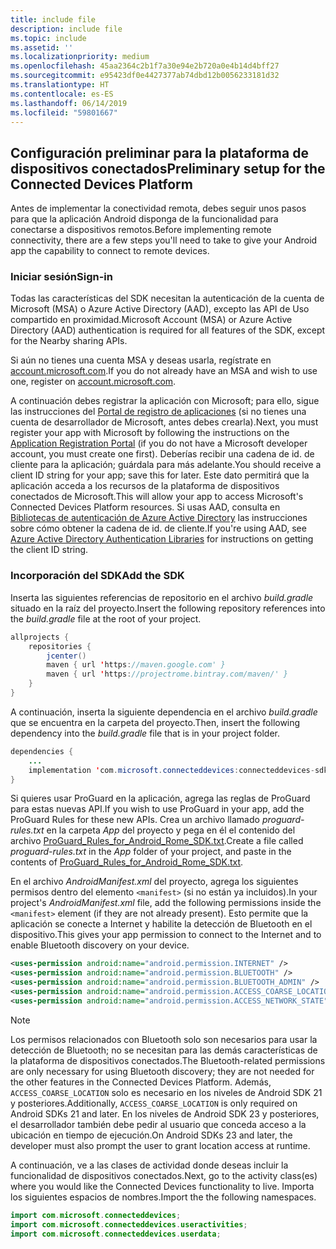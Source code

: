 ```yaml
---
title: include file
description: include file
ms.topic: include
ms.assetid: ''
ms.localizationpriority: medium
ms.openlocfilehash: 45aa2364c2b1f7a30e94e2b720a0e4b14d4bff27
ms.sourcegitcommit: e95423df0e4427377ab74dbd12b0056233181d32
ms.translationtype: HT
ms.contentlocale: es-ES
ms.lasthandoff: 06/14/2019
ms.locfileid: "59801667"
---
```

## <a name="preliminary-setup-for-the-connected-devices-platform"></a><span data-ttu-id="21584-103">Configuración preliminar para la plataforma de dispositivos conectados</span><span class="sxs-lookup"><span data-stu-id="21584-103">Preliminary setup for the Connected Devices Platform</span></span>

<span data-ttu-id="21584-104">Antes de implementar la conectividad remota, debes seguir unos pasos para que la aplicación Android disponga de la funcionalidad para conectarse a dispositivos remotos.</span><span class="sxs-lookup"><span data-stu-id="21584-104">Before implementing remote connectivity, there are a few steps you'll need to take to give your Android app the capability to connect to remote devices.</span></span>

### <a name="sign-in"></a><span data-ttu-id="21584-105">Iniciar sesión</span><span class="sxs-lookup"><span data-stu-id="21584-105">Sign-in</span></span>

<span data-ttu-id="21584-106">Todas las características del SDK necesitan la autenticación de la cuenta de Microsoft (MSA) o Azure Active Directory (AAD), excepto las API de Uso compartido en proximidad.</span><span class="sxs-lookup"><span data-stu-id="21584-106">Microsoft Account (MSA) or Azure Active Directory (AAD) authentication is required for all features of the SDK, except for the Nearby sharing APIs.</span></span> 

<span data-ttu-id="21584-107">Si aún no tienes una cuenta MSA y deseas usarla, regístrate en [account.microsoft.com](https://account.microsoft.com/account).</span><span class="sxs-lookup"><span data-stu-id="21584-107">If you do not already have an MSA and wish to use one, register on [account.microsoft.com](https://account.microsoft.com/account).</span></span>

<span data-ttu-id="21584-108">A continuación debes registrar la aplicación con Microsoft; para ello, sigue las instrucciones del [Portal de registro de aplicaciones](https://apps.dev.microsoft.com/) (si no tienes una cuenta de desarrollador de Microsoft, antes debes crearla).</span><span class="sxs-lookup"><span data-stu-id="21584-108">Next, you must register your app with Microsoft by following the instructions on the [Application Registration Portal](https://apps.dev.microsoft.com/) (if you do not have a Microsoft developer account, you must create one first).</span></span> <span data-ttu-id="21584-109">Deberías recibir una cadena de id. de cliente para la aplicación; guárdala para más adelante.</span><span class="sxs-lookup"><span data-stu-id="21584-109">You should receive a client ID string for your app; save this for later.</span></span> <span data-ttu-id="21584-110">Este dato permitirá que la aplicación acceda a los recursos de la plataforma de dispositivos conectados de Microsoft.</span><span class="sxs-lookup"><span data-stu-id="21584-110">This will allow your app to access Microsoft's Connected Devices Platform resources.</span></span> <span data-ttu-id="21584-111">Si usas AAD, consulta en [Bibliotecas de autenticación de Azure Active Directory](https://docs.microsoft.com/azure/active-directory/develop/active-directory-authentication-libraries) las instrucciones sobre cómo obtener la cadena de id. de cliente.</span><span class="sxs-lookup"><span data-stu-id="21584-111">If you're using AAD, see [Azure Active Directory Authentication Libraries](https://docs.microsoft.com/azure/active-directory/develop/active-directory-authentication-libraries) for instructions on getting the client ID string.</span></span>

### <a name="add-the-sdk"></a><span data-ttu-id="21584-112">Incorporación del SDK</span><span class="sxs-lookup"><span data-stu-id="21584-112">Add the SDK</span></span>

<span data-ttu-id="21584-113">Inserta las siguientes referencias de repositorio en el archivo *build.gradle* situado en la raíz del proyecto.</span><span class="sxs-lookup"><span data-stu-id="21584-113">Insert the following repository references into the *build.gradle* file at the root of your project.</span></span>

```Java
allprojects {
    repositories {
        jcenter()
        maven { url 'https://maven.google.com' }
        maven { url 'https://projectrome.bintray.com/maven/' }
    }
}
```
<span data-ttu-id="21584-114">A continuación, inserta la siguiente dependencia en el archivo _build.gradle_ que se encuentra en la carpeta del proyecto.</span><span class="sxs-lookup"><span data-stu-id="21584-114">Then, insert the following dependency into the _build.gradle_ file that is in your project folder.</span></span>

```Java
dependencies { 
    ...
    implementation 'com.microsoft.connecteddevices:connecteddevices-sdk:0.11.0'
}
```

<span data-ttu-id="21584-115">Si quieres usar ProGuard en la aplicación, agrega las reglas de ProGuard para estas nuevas API.</span><span class="sxs-lookup"><span data-stu-id="21584-115">If you wish to use ProGuard in your app, add the ProGuard Rules for these new APIs.</span></span> <span data-ttu-id="21584-116">Crea un archivo llamado *proguard-rules.txt* en la carpeta *App* del proyecto y pega en él el contenido del archivo [ProGuard_Rules_for_Android_Rome_SDK.txt](https://github.com/Microsoft/project-rome/blob/master/Android/ProGuard_Rules_for_Android_Rome_SDK.txt).</span><span class="sxs-lookup"><span data-stu-id="21584-116">Create a file called *proguard-rules.txt* in the *App* folder of your project, and paste in the contents of [ProGuard_Rules_for_Android_Rome_SDK.txt](https://github.com/Microsoft/project-rome/blob/master/Android/ProGuard_Rules_for_Android_Rome_SDK.txt).</span></span>

<span data-ttu-id="21584-117">En el archivo *AndroidManifest.xml* del proyecto, agrega los siguientes permisos dentro del elemento `<manifest>` (si no están ya incluidos).</span><span class="sxs-lookup"><span data-stu-id="21584-117">In your project's *AndroidManifest.xml* file, add the following permissions inside the `<manifest>` element (if they are not already present).</span></span> <span data-ttu-id="21584-118">Esto permite que la aplicación se conecte a Internet y habilite la detección de Bluetooth en el dispositivo.</span><span class="sxs-lookup"><span data-stu-id="21584-118">This gives your app permission to connect to the Internet and to enable Bluetooth discovery on your device.</span></span>

```xml
<uses-permission android:name="android.permission.INTERNET" />
<uses-permission android:name="android.permission.BLUETOOTH" />
<uses-permission android:name="android.permission.BLUETOOTH_ADMIN" />
<uses-permission android:name="android.permission.ACCESS_COARSE_LOCATION" />
<uses-permission android:name="android.permission.ACCESS_NETWORK_STATE" />
```

> [!NOTE]
> <span data-ttu-id="21584-119">Los permisos relacionados con Bluetooth solo son necesarios para usar la detección de Bluetooth; no se necesitan para las demás características de la plataforma de dispositivos conectados.</span><span class="sxs-lookup"><span data-stu-id="21584-119">The Bluetooth-related permissions are only necessary for using Bluetooth discovery; they are not needed for the other features in the Connected Devices Platform.</span></span> <span data-ttu-id="21584-120">Además, `ACCESS_COARSE_LOCATION` solo es necesario en los niveles de Android SDK 21 y posteriores.</span><span class="sxs-lookup"><span data-stu-id="21584-120">Additionally, `ACCESS_COARSE_LOCATION` is only required on Android SDKs 21 and later.</span></span> <span data-ttu-id="21584-121">En los niveles de Android SDK 23 y posteriores, el desarrollador también debe pedir al usuario que conceda acceso a la ubicación en tiempo de ejecución.</span><span class="sxs-lookup"><span data-stu-id="21584-121">On Android SDKs 23 and later, the developer must also prompt the user to grant location access at runtime.</span></span>

<span data-ttu-id="21584-122">A continuación, ve a las clases de actividad donde deseas incluir la funcionalidad de dispositivos conectados.</span><span class="sxs-lookup"><span data-stu-id="21584-122">Next, go to the activity class(es) where you would like the Connected Devices functionality to live.</span></span> <span data-ttu-id="21584-123">Importa los siguientes espacios de nombres.</span><span class="sxs-lookup"><span data-stu-id="21584-123">Import the the following namespaces.</span></span>

```java
import com.microsoft.connecteddevices;
import com.microsoft.connecteddevices.useractivities;
import com.microsoft.connecteddevices.userdata;
```
